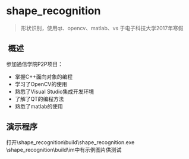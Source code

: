 # shape_recognition

> 形状识别，使用qt、opencv、matlab、vs
> 于电子科技大学2017年寒假

##  概述

参加通信学院P2P项目：
- 掌握C++面向对象的编程
- 学习了OpenCV的使用
- 熟悉了Visual Studio集成开发环境
- 了解了QT的编程方法
- 熟悉了matlab的使用

## 演示程序

打开\shape_recognition\build\shape_recognition.exe
\shape_recognition\build\im中有示例图片供测试